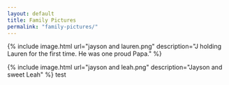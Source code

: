 ```yaml
---
layout: default
title: Family Pictures
permalink: "family-pictures/"
---
```


{% include image.html url="jayson and lauren.png" description="J holding Lauren for the first time. He was one proud Papa." %}

{% include image.html url="jayson and leah.png" description="Jayson and sweet Leah" %} test
